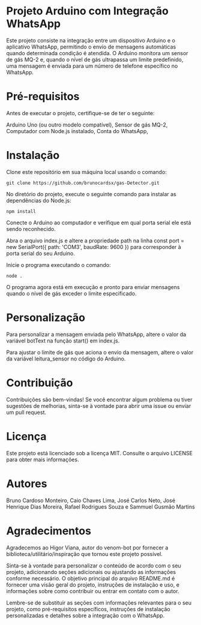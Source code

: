 # Projeto Arduino com Integração WhatsApp
Este projeto consiste na integração entre um dispositivo Arduino e o aplicativo WhatsApp, permitindo o envio de mensagens automáticas quando determinada condição é atendida. O Arduino monitora um sensor de gás MQ-2 e, quando o nível de gás ultrapassa um limite predefinido, uma mensagem é enviada para um número de telefone específico no WhatsApp.

# Pré-requisitos
Antes de executar o projeto, certifique-se de ter o seguinte:

Arduino Uno (ou outro modelo compatível),
Sensor de gás MQ-2,
Computador com Node.js instalado,
Conta do WhatsApp,


# Instalação
Clone este repositório em sua máquina local usando o comando:


```shell
git clone https://github.com/brunocardsx/gas-Detector.git
```

No diretório do projeto, execute o seguinte comando para instalar as dependências do Node.js:


```shell
npm install
```
Conecte o Arduino ao computador e verifique em qual porta serial ele está sendo reconhecido.

Abra o arquivo index.js e altere a propriedade path na linha const port = new SerialPort({ path: 'COM3', baudRate: 9600 }) para corresponder à porta serial do seu Arduino.

Inicie o programa executando o comando:

```shell
node .
```
O programa agora está em execução e pronto para enviar mensagens quando o nível de gás exceder o limite especificado.

# Personalização

Para personalizar a mensagem enviada pelo WhatsApp, altere o valor da variável botText na função start() em index.js.

Para ajustar o limite de gás que aciona o envio da mensagem, altere o valor da variável leitura_sensor no código do Arduino.

# Contribuição
Contribuições são bem-vindas! Se você encontrar algum problema ou tiver sugestões de melhorias, sinta-se à vontade para abrir uma issue ou enviar um pull request.

# Licença
Este projeto está licenciado sob a licença MIT. Consulte o arquivo LICENSE para obter mais informações.

# Autores
Bruno Cardoso Monteiro, Caio Chaves Lima, José Carlos Neto, José Henrique Dias Moreira, Rafael Rodrigues Souza e Sammuel Gusmão Martins 


# Agradecimentos
Agradecemos ao  Higor Viana, autor do venom-bot por fornecer a biblioteca/utilitário/inspiração que tornou este projeto possível.

Sinta-se à vontade para personalizar o conteúdo de acordo com o seu projeto, adicionando seções adicionais ou ajustando as informações conforme necessário. O objetivo principal do arquivo README.md é fornecer uma visão geral do projeto, instruções de instalação e uso, e informações sobre como contribuir ou entrar em contato com o autor.

Lembre-se de substituir as seções com informações relevantes para o seu projeto, como pré-requisitos específicos, instruções de instalação personalizadas e detalhes sobre a integração com o WhatsApp.
